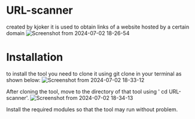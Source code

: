 
# URL-scanner
created by kjoker 
it is used to obtain links of a website hosted by a certain domain
![Screenshot from 2024-07-02 18-26-54](https://github.com/KJOKERlv/URL-scanner/assets/174276727/23fff649-8c9a-4c37-b356-203237d568e7)

# Installation
to install the tool you need to clone it using git clone in your terminal as shown below:
![Screenshot from 2024-07-02 18-33-12](https://github.com/KJOKERlv/URL-scanner/assets/174276727/5de96c86-2a5d-430a-b647-b55127af2afa)

After cloning the tool, move to the directory of that tool using ' cd URL-scanner'.
![Screenshot from 2024-07-02 18-34-13](https://github.com/KJOKERlv/URL-scanner/assets/174276727/0117923c-91fc-4cb0-b9cc-aed0ec17e8da)

Install the required modules so that the tool may run without problem.


